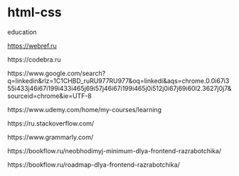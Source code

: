 # html-css
education

https://webref.ru
<p>https://codebra.ru</p>
<p>https://www.google.com/search?q=linkedin&rlz=1C1CHBD_ruRU977RU977&oq=linkedi&aqs=chrome.0.0i67i355i433j46i67i199i433i465j69i57j46i67i199i465j0i512j0i67j69i60l2.3627j0j7&sourceid=chrome&ie=UTF-8</p>
<p>https://www.udemy.com/home/my-courses/learning</p>
<p></p>
<p>https://ru.stackoverflow.com/</p>
<p>https://www.grammarly.com/</p>
<p>https://bookflow.ru/neobhodimyj-minimum-dlya-frontend-razrabotchika/</p>
<p>https://bookflow.ru/roadmap-dlya-frontend-razrabotchika/</p>
<p></p>
<p></p>
<p></p>

